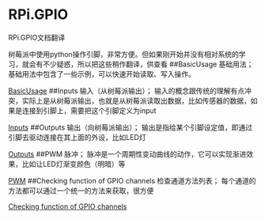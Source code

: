 # RPi.GPIO
RPi.GPIO文档翻译

树莓派中使用python操作引脚，非常方便。但如果刚开始并没有相对系统的学习，就会有不少疑惑，所以把这些稍作翻译，供查看
##BasicUsage
基础用法；
基础用法中包含了一些示例，可以快速开始读取、写入操作。

[BasicUsage](https://github.com/steptian/RPi.GPIO/blob/master/BasicUsage.md)
##Inputs
输入（从树莓派输出）；
输入的概念跟传统的理解有点冲突，实际上是从树莓派输出，也就是从树莓派读取出数据，比如传感器的数据，如果是连接到引脚上，需要把这个引脚定义为input

[Inputs](https://github.com/steptian/RPi.GPIO/blob/master/Inputs.md)
##Outputs
输出（向树莓派输出）；
输出是指给某个引脚设定值，即通过引脚去驱动连接在其上面的外设，比如LED灯

[Outputs](https://github.com/steptian/RPi.GPIO/blob/master/Outputs.md)
##PWM
脉冲；
脉冲是一个周期性变动曲线的动作，它可以实现渐进效果，比如让LED灯渐变颜色（明暗）等

[PWM](https://github.com/steptian/RPi.GPIO/blob/master/PWM.md)
##Checking function of GPIO channels
检查通道方法列表；
每个通道的方法都可以通过一个统一的方法来获取，很方便

[Checking function of GPIO channels](https://github.com/steptian/RPi.GPIO/blob/master/Checking_function_of_GPIO_channels.md)
